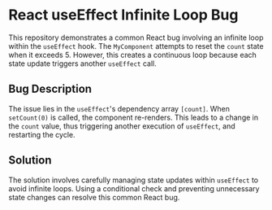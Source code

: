 # React useEffect Infinite Loop Bug
This repository demonstrates a common React bug involving an infinite loop within the `useEffect` hook.  The `MyComponent` attempts to reset the `count` state when it exceeds 5. However, this creates a continuous loop because each state update triggers another `useEffect` call.

## Bug Description
The issue lies in the `useEffect`'s dependency array `[count]`.  When `setCount(0)` is called, the component re-renders. This leads to a change in the `count` value, thus triggering another execution of `useEffect`, and restarting the cycle.

## Solution
The solution involves carefully managing state updates within `useEffect` to avoid infinite loops.  Using a conditional check and preventing unnecessary state changes can resolve this common React bug.